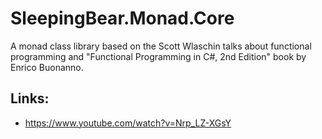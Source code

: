 # SleepingBear.Monad.Core

A monad class library based on the Scott Wlaschin talks about functional programming
and "Functional Programming in C#, 2nd Edition" book by Enrico Buonanno.

## Links:

* https://www.youtube.com/watch?v=Nrp_LZ-XGsY

